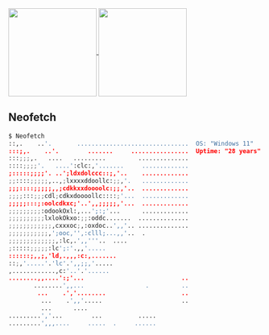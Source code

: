 <a href="https://github.com/mikequinton">
  <img height=175 align="center" src="https://github-readme-stats.vercel.app/api?username=mikequinton&theme=onedark" />
</a>
<a href="https://github.com/mikequinton">
  <img height=175 align="center" src="https://github-readme-stats.vercel.app/api/top-langs?username=mikequinton&theme=onedark&layout=compact&langs_count=8&card_width=320" />
</a>

<!--
## Neofetch
```python
$ Neofetch
            ```                             cele@italy
          `,,`      ,;cc;`                  ----------
        `;;,`     `l0NWWKl`                 OS: Windows 11
      `;c;,      `oXMMMMMXd,                Uptime: 28 years
     ,;c;,      ,dNMMMMMMMNx,               Host: United Kingdom
   `,clc,      ;xNMMWXOONMMWk;              OS: "Arch Linux"
  `;cll;`     ;oWMMNxc,,dNMMWO;`            Editor: "VSCodium"
  ;clll;`   `;oWMMNd,   `oXMMW0c`           Hobbies: ["Brazilian Jiu Jitsu", "Snowboarding", "Gaming"]
 ,cllll;`  `cKMMMXo`     `lKMMMKc`          Languages.Programming: ["Python, YAML"]
`;lllll;` `lXMMMKl`       `cKMMMKc`   ```   
`;llllll;`;oWMW0c`         `cKWWNx, ,;;,    
`;llloool;;cx0k;            `;doc;;;;;`     
`;llooooool;;;,            `,;;cllc;,`      
 ,clooooooooolcc;;;;;;;;;cllodoc;;lk0o`     contacts
  ,;looooooooddddddddddddddlc;, ,xNMMXo`    --------
   `,;clooodddddddddoolc;;,`     ;oWMMXl`   Email: "alessiocelentano2003@gmail.com"
      `,;;;;;;;;;;;,,``           ;xXXOc    Telegram: "t.me/alessiocelentano"
                                   `,;,     Reddit: "u/alessiocelentano"                                
```
-->
<!--
**MikeQuinton/MikeQuinton** is a ✨ _special_ ✨ repository because its `README.md` (this file) appears on your GitHub profile.

Here are some ideas to get you started:

- 🔭 I’m currently working on ...
- 🌱 I’m currently learning ...
- 👯 I’m looking to collaborate on ...
- 🤔 I’m looking for help with ...
- 💬 Ask me about ...
- 📫 How to reach me: ...
- 😄 Pronouns: ...
- ⚡ Fun fact: ...
-->


## Neofetch
```python
$ Neofetch
::,.    ..'.       ...............................  OS: "Windows 11"
:::;,.    ..'.        .......     ................  Uptime: "28 years"
:::;;;,.   ....   .........         ..............
::::;;;;'.   ....':clc:,'.......     .............
;:::::;;;;'. ..';ldxdolccc::;,'..    .............
;;::::;;;;;,..,;lxxxxddoollc:;;,'.   .............
;;;::::;;;;;,,;cdkkxxdoooolc:;;,'..  .............
;;;;:::;;;cdl;cdkxdoooollc::::;'...  .............
;;;;;:::;:oolcdkxc;'..',,;;;;;,'...  .............
;;;;;;;;;:odookOxl:,...';:;'...      .............
;;;;;;;;;;lxlokOkxo:;;:oddc.......  ..............
;;;;;;;;;;;;,cxxxoc;,:oxdoc..',,'.. ..............
;;;;;;;;;;;,';ooc,'',:clll;...,,'..  .            
;;;;;;;;;;;;;,:lc,.',,'''..  ....                 
;:::::;;;;;:lc';:'.,,'.....                       
::::::;,,;,'ld,.,,,:c:,.......                    
::;,'.....'.'lc'.',,;;,'.....                     
,............,c:'..'.'......                      
........,,....':;'...                           ..
       ........',,...                 .         ..
        ...    .','........                     ..
         ...    .',,'.....                      ..
         ...      ....                            
.........','...        ...          .....         
.........',,,....     .....  .     ......         
```

